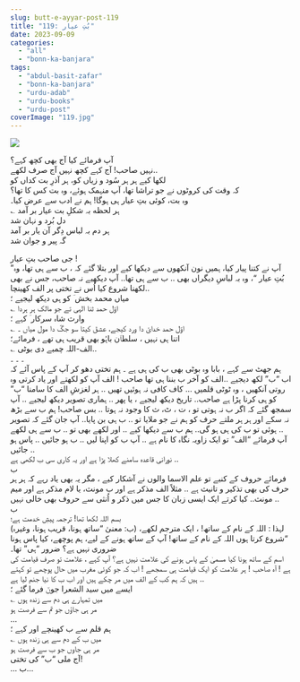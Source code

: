 ```yaml
---
slug: butt-e-ayyar-post-119
title: "119: بُتِ عیار"
date: 2023-09-09
categories: 
  - "all"
  - "bonn-ka-banjara"
tags: 
  - "abdul-basit-zafar"
  - "bonn-ka-banjara"
  - "urdu-adab"
  - "urdu-books"
  - "urdu-post"
coverImage: "119.jpg"
---
```


![](images/119-300x300.jpg)

آپ فرمائے کیا آج بھی کچھ کہے؟  
نہیں صاحب! آج کہے کچھ نہیں آج صرف لکھے..  
لکھا کیے ہر ہر سُود و زیاں کو، ہر آذرِ بت کداں کو  
کہ وقت کی کروٹوں نے جو تراشا تھا، آپ منہمک ہوئے، وہ بت کس کا تھا؟  
وہ بت، کوئی بتِ عیار ہی ہوگا! ہم نے ادب سے عرض کیا۔  
؎ ہر لحظه بہ شکلِ بت عیار بر آمد  
دل بُرد و نہان شد  
ہر دم بہ لباس دِگر آن یار بر آمد  
گہ پیر و جوان شد

جی صاحب بتِ عیار !  
آپ نے کتنا پیار کیا، ہمیں نون آنکھوں سے دیکھا کیے اور بتلا گئے کہ ، ب سے ہی تھا، وہ” بُتِ عیار “، وہ بہ لباسِ دیگراں بھی .. ب سے ہی تھا.. آپ دیکھیے نہ صاحب، جس نے بھی لکھنا شروع کیا اُس نے تختی پر الف کھینچا..  
میاں محمد بخش ؔ کو ہی دیکھ لیجیے ؛  
؎ اوّل حمد ثنا الہی تے جو مالک ہر ہردا  
وارث شاہ سرکار ؔ کہے ؛  
؎ اوّل حمد خدائ دا ورد کیجے، عشقَ کیتا سو جگّ دا مول میاں ۔  
اتنا ہی نہیں ، سلطاؔن باہُو بھی قریب ہی تھے ، فرمائے؛  
؎ الف-اللہ چمبے دی بوٹی..  
۔ ۔ ۔  
ہم جھٹ سے کہے ، بابا وہ بوٹی بھی ب کی ہی ہے ۔ ہم تختی دھو کر آپ کے پاس آئے کہ اب “ب” لکھ دیجیے ..الف کو آخر ب بننا ہی تھا صاحب ! الف آپ کو لکھتے اور یاد کرتی وہ روتی آنکھیں ، وہ ٹوٹی قلمیں … کاف کافی نہ ہوئیں تھیں .. ہر لغزشِ الف کا سامنا “ب” کو ہی کرنا پڑا ہے صاحب.. تاریخ دیکھ لیجیے ، یا پھر .. ہماری تصویر دیکھ لیجیے .. آپ سمجھ گئے کہ اگر ب نہ ہوتی تو ، ت ، ٹ، ث کا وجود نہ ہوتا .. بس صاحب! ہم ب سے بڑھ نہ سکے اور ہر ہر ملتے حرف کو ہم نے جو ملایا تو .. ب ہی بن پایا.. آپ جان گئے کہ تصویر ہوئی تو ب کی ہی ہو گی.. ہم ب سے دیکھا کیے .. اور لکھے بھی تو .. ب سے ہی لکھے ..  
آپ فرمائے “الف” تو ایک زاویہ نگاہ کا نام ہے .. آپ ب کو اپنا لیں .. ب ہو جائیں .. پاس ہو جائیں ..  
نورانی قاعدہ سامنے کھلا پڑا ہے اور یہ کاری سی ب لکھی ہے ..  
ب  
فرمائے حروف کے کنبے تو علم الاسما والوں نے آشکار کیے ، مگر یہ بھی یاد رہے کہ ہر ہر حرف کی بھی تذکیر و تانیث ہے .. مثلاً الف مذکر ہے اور ب مونث، یا لام مذکر ہے اور میم مونث.. کیا کرتے ایک ایسی زبان کا جس میں ذکر و اُنثی سے حروف بھی خالی نہیں ..  
ب  
بسم اللہ لکھا تھا! ترجمہ پیشِ خدمت ہے؛  
(ب: معنیٰ “ساتھ ہونا، قریب ہونا، وغیرہ) لہذا : اللہ کے نام کے ساتھ! ، ایک مترجم لکھے، “شروع کرتا ہوں اللہ کے نام کے ساتھ! آپ کے ساتھ ہونے کے لیے، ہم پوچھے، کیا پاس ہونا ضروری نہیں ہے؟ ضرور “ہی” تھا۔  
اسم کے ساتھ ہونا کیا مسمیٰ کے پاس ہونے کی علامت نہیں ہے؟ آپ کہے ، علامت تو صرف قیامت کی ہے ! آہ صاحب ! ہر علامت کو ایک قیامت ہی سمجھے ! اب کہ جو کوئی مغرب میں حال پوچھے تو کہتے ہیں کہ ہم کب کے الف میں مر چکے ہیں اور اب ب کا نیا جنم لیا ہے ..  
ایسے میں سید الشعرا جونؔ فرما گئے ؛  
؎ میں تمہارے ہی دم سے زندہ ہوں  
مر ہی جاؤں جو تم سے فرصت ہو  
…  
ہم قلم سے ب کھینچے اور کہے ؛  
؎ میں ب کے دم سے ہی زندہ ہوں  
مر ہی جاوں جو ب سے فرصت ہو  
آج ملی “ب” کی تختی!  
… ب…
